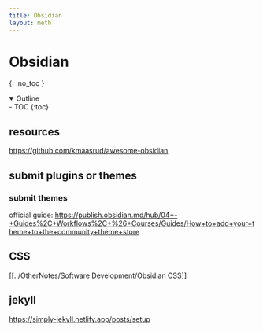 ```yaml
---
title: Obsidian
layout: meth
---
```

# Obsidian
{: .no_toc }

<details open markdown="block">
  <summary>
    Outline
  </summary>
- TOC
{:toc}
</details>

## resources
<https://github.com/kmaasrud/awesome-obsidian>

## submit plugins or themes
### submit themes
official guide:  <https://publish.obsidian.md/hub/04+-+Guides%2C+Workflows%2C+%26+Courses/Guides/How+to+add+your+theme+to+the+community+theme+store>

## CSS
[[../OtherNotes/Software Development/Obsidian CSS]]

## jekyll
<https://simply-jekyll.netlify.app/posts/setup>